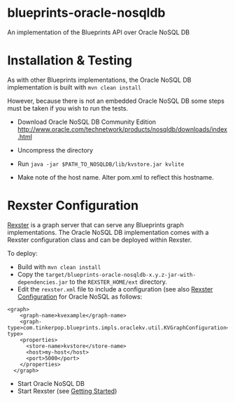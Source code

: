 blueprints-oracle-nosqldb
=========================

An implementation of the Blueprints API over Oracle NoSQL DB

Installation & Testing
=======================

As with other Blueprints implementations, the Oracle NoSQL DB implementation is built with
	```mvn clean install```

However, because there is not an embedded Oracle NoSQL DB some steps must be taken if you wish to run the tests.
* Download Oracle NoSQL DB Community Edition <http://www.oracle.com/technetwork/products/nosqldb/downloads/index.html>
* Uncompress the directory
* Run
		```java -jar $PATH_TO_NOSQLDB/lib/kvstore.jar kvlite```

* Make note of the host name.  Alter pom.xml to reflect this hostname.

Rexster Configuration
=====================

[Rexster](http://rexster.tinkerpop.com) is a graph server that can serve any Blueprints graph implementations.  The Oracle NoSQL DB implementation comes with a Rexster configuration class and can be deployed within Rexster.

To deploy:

* Build with `mvn clean install`
* Copy the `target/blueprints-oracle-nosqldb-x.y.z-jar-with-dependencies.jar` to the `REXSTER_HOME/ext` directory.
* Edit the `rexster.xml` file to include a configuration (see also [Rexster Configuration](https://github.com/tinkerpop/rexster/wiki/Rexster-Configuration) for Oracle NoSQL as follows:

```text
<graph>
    <graph-name>kvexample</graph-name>
    <graph-type>com.tinkerpop.blueprints.impls.oraclekv.util.KVGraphConfiguration</graph-type>
    <properties>
      <store-name>kvstore</store-name>
      <host>my-host</host>
      <port>5000</port>
    </properties>
  </graph>
```

* Start Oracle NoSQL DB
* Start Rexster (see [Getting Started](https://github.com/tinkerpop/rexster/wiki/Getting-Started))
